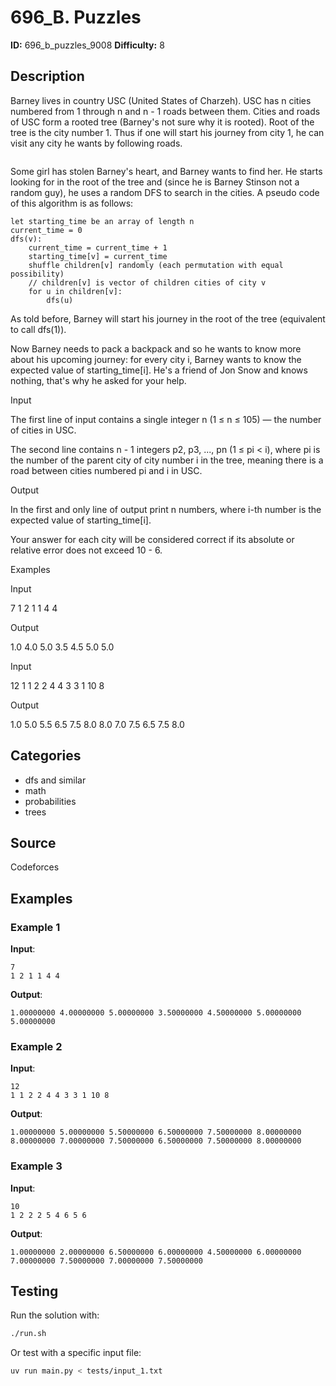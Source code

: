 # 696_B. Puzzles

**ID:** 696_b_puzzles_9008
**Difficulty:** 8

## Description

Barney lives in country USC (United States of Charzeh). USC has n cities numbered from 1 through n and n - 1 roads between them. Cities and roads of USC form a rooted tree (Barney's not sure why it is rooted). Root of the tree is the city number 1. Thus if one will start his journey from city 1, he can visit any city he wants by following roads.

<image>

Some girl has stolen Barney's heart, and Barney wants to find her. He starts looking for in the root of the tree and (since he is Barney Stinson not a random guy), he uses a random DFS to search in the cities. A pseudo code of this algorithm is as follows:



    let starting_time be an array of length n
    current_time = 0
    dfs(v):
    	current_time = current_time + 1
    	starting_time[v] = current_time
    	shuffle children[v] randomly (each permutation with equal possibility)
    	// children[v] is vector of children cities of city v
    	for u in children[v]:
    		dfs(u)


As told before, Barney will start his journey in the root of the tree (equivalent to call dfs(1)).

Now Barney needs to pack a backpack and so he wants to know more about his upcoming journey: for every city i, Barney wants to know the expected value of starting_time[i]. He's a friend of Jon Snow and knows nothing, that's why he asked for your help.

Input

The first line of input contains a single integer n (1 ≤ n ≤ 105) — the number of cities in USC.

The second line contains n - 1 integers p2, p3, ..., pn (1 ≤ pi < i), where pi is the number of the parent city of city number i in the tree, meaning there is a road between cities numbered pi and i in USC.

Output

In the first and only line of output print n numbers, where i-th number is the expected value of starting_time[i].

Your answer for each city will be considered correct if its absolute or relative error does not exceed 10 - 6.

Examples

Input

7
1 2 1 1 4 4


Output

1.0 4.0 5.0 3.5 4.5 5.0 5.0


Input

12
1 1 2 2 4 4 3 3 1 10 8


Output

1.0 5.0 5.5 6.5 7.5 8.0 8.0 7.0 7.5 6.5 7.5 8.0

## Categories

- dfs and similar
- math
- probabilities
- trees

## Source

Codeforces

## Examples

### Example 1

**Input**:
```
7
1 2 1 1 4 4
```

**Output**:
```
1.00000000 4.00000000 5.00000000 3.50000000 4.50000000 5.00000000 5.00000000
```

### Example 2

**Input**:
```
12
1 1 2 2 4 4 3 3 1 10 8
```

**Output**:
```
1.00000000 5.00000000 5.50000000 6.50000000 7.50000000 8.00000000 8.00000000 7.00000000 7.50000000 6.50000000 7.50000000 8.00000000
```

### Example 3

**Input**:
```
10
1 2 2 2 5 4 6 5 6
```

**Output**:
```
1.00000000 2.00000000 6.50000000 6.00000000 4.50000000 6.00000000 7.00000000 7.50000000 7.00000000 7.50000000
```


## Testing

Run the solution with:

```bash
./run.sh
```

Or test with a specific input file:

```bash
uv run main.py < tests/input_1.txt
```
